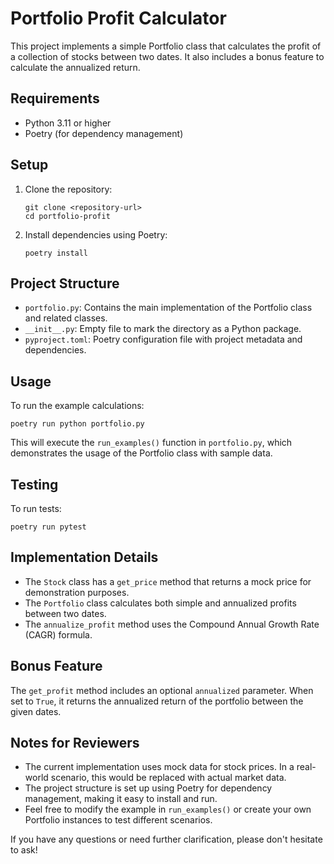 # Portfolio Profit Calculator

This project implements a simple Portfolio class that calculates the profit of a collection of stocks between two dates. It also includes a bonus feature to calculate the annualized return.

## Requirements

- Python 3.11 or higher
- Poetry (for dependency management)

## Setup

1. Clone the repository:
   ```
   git clone <repository-url>
   cd portfolio-profit
   ```

2. Install dependencies using Poetry:
   ```
   poetry install
   ```

## Project Structure

- `portfolio.py`: Contains the main implementation of the Portfolio class and related classes.
- `__init__.py`: Empty file to mark the directory as a Python package.
- `pyproject.toml`: Poetry configuration file with project metadata and dependencies.

## Usage

To run the example calculations:

```
poetry run python portfolio.py
```

This will execute the `run_examples()` function in `portfolio.py`, which demonstrates the usage of the Portfolio class with sample data.

## Testing

To run tests:

```
poetry run pytest
```

## Implementation Details

- The `Stock` class has a `get_price` method that returns a mock price for demonstration purposes.
- The `Portfolio` class calculates both simple and annualized profits between two dates.
- The `annualize_profit` method uses the Compound Annual Growth Rate (CAGR) formula.

## Bonus Feature

The `get_profit` method includes an optional `annualized` parameter. When set to `True`, it returns the annualized return of the portfolio between the given dates.

## Notes for Reviewers

- The current implementation uses mock data for stock prices. In a real-world scenario, this would be replaced with actual market data.
- The project structure is set up using Poetry for dependency management, making it easy to install and run.
- Feel free to modify the example in `run_examples()` or create your own Portfolio instances to test different scenarios.

If you have any questions or need further clarification, please don't hesitate to ask!
